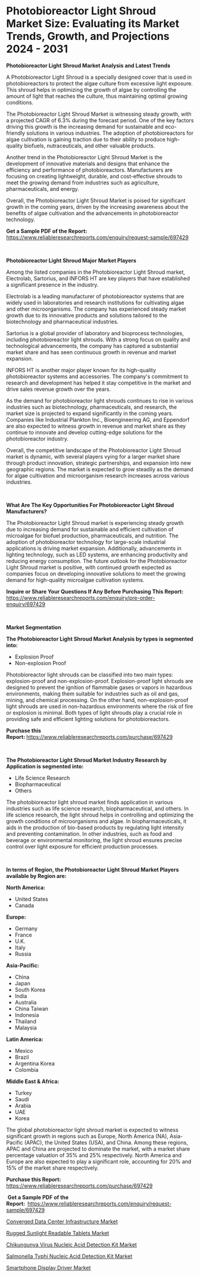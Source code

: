 <p><h1>Photobioreactor Light Shroud Market Size: Evaluating its Market Trends, Growth, and Projections 2024 - 2031</h1></p><p><strong>Photobioreactor Light Shroud Market Analysis and Latest Trends</strong></p>
<p><p>A Photobioreactor Light Shroud is a specially designed cover that is used in photobioreactors to protect the algae culture from excessive light exposure. This shroud helps in optimizing the growth of algae by controlling the amount of light that reaches the culture, thus maintaining optimal growing conditions.</p><p>The Photobioreactor Light Shroud Market is witnessing steady growth, with a projected CAGR of 6.3% during the forecast period. One of the key factors driving this growth is the increasing demand for sustainable and eco-friendly solutions in various industries. The adoption of photobioreactors for algae cultivation is gaining traction due to their ability to produce high-quality biofuels, nutraceuticals, and other valuable products.</p><p>Another trend in the Photobioreactor Light Shroud Market is the development of innovative materials and designs that enhance the efficiency and performance of photobioreactors. Manufacturers are focusing on creating lightweight, durable, and cost-effective shrouds to meet the growing demand from industries such as agriculture, pharmaceuticals, and energy.</p><p>Overall, the Photobioreactor Light Shroud Market is poised for significant growth in the coming years, driven by the increasing awareness about the benefits of algae cultivation and the advancements in photobioreactor technology.</p></p>
<p><strong>Get a Sample PDF of the Report:&nbsp;</strong> <a href="https://www.reliableresearchreports.com/enquiry/request-sample/697429">https://www.reliableresearchreports.com/enquiry/request-sample/697429</a></p>
<p>&nbsp;</p>
<p><strong>Photobioreactor Light Shroud Major Market Players</strong></p>
<p><p>Among the listed companies in the Photobioreactor Light Shroud market, Electrolab, Sartorius, and INFORS HT are key players that have established a significant presence in the industry.</p><p>Electrolab is a leading manufacturer of photobioreactor systems that are widely used in laboratories and research institutions for cultivating algae and other microorganisms. The company has experienced steady market growth due to its innovative products and solutions tailored to the biotechnology and pharmaceutical industries.</p><p>Sartorius is a global provider of laboratory and bioprocess technologies, including photobioreactor light shrouds. With a strong focus on quality and technological advancements, the company has captured a substantial market share and has seen continuous growth in revenue and market expansion.</p><p>INFORS HT is another major player known for its high-quality photobioreactor systems and accessories. The company's commitment to research and development has helped it stay competitive in the market and drive sales revenue growth over the years.</p><p>As the demand for photobioreactor light shrouds continues to rise in various industries such as biotechnology, pharmaceuticals, and research, the market size is projected to expand significantly in the coming years. Companies like Industrial Plankton Inc., Bioengineering AG, and Eppendorf are also expected to witness growth in revenue and market share as they continue to innovate and develop cutting-edge solutions for the photobioreactor industry.</p><p>Overall, the competitive landscape of the Photobioreactor Light Shroud market is dynamic, with several players vying for a larger market share through product innovation, strategic partnerships, and expansion into new geographic regions. The market is expected to grow steadily as the demand for algae cultivation and microorganism research increases across various industries.</p></p>
<p>&nbsp;</p>
<p><strong>What Are The Key Opportunities For Photobioreactor Light Shroud Manufacturers?</strong></p>
<p><p>The Photobioreactor Light Shroud market is experiencing steady growth due to increasing demand for sustainable and efficient cultivation of microalgae for biofuel production, pharmaceuticals, and nutrition. The adoption of photobioreactor technology for large-scale industrial applications is driving market expansion. Additionally, advancements in lighting technology, such as LED systems, are enhancing productivity and reducing energy consumption. The future outlook for the Photobioreactor Light Shroud market is positive, with continued growth expected as companies focus on developing innovative solutions to meet the growing demand for high-quality microalgae cultivation systems.</p></p>
<p><strong>Inquire or Share Your Questions If Any Before Purchasing This Report:</strong> <a href="https://www.reliableresearchreports.com/enquiry/pre-order-enquiry/697429">https://www.reliableresearchreports.com/enquiry/pre-order-enquiry/697429</a></p>
<p>&nbsp;</p>
<p><strong>Market Segmentation</strong></p>
<p><strong>The Photobioreactor Light Shroud Market Analysis by types is segmented into:</strong></p>
<p><ul><li>Explosion Proof</li><li>Non-explosion Proof</li></ul></p>
<p><p>Photobioreactor light shrouds can be classified into two main types: explosion-proof and non-explosion-proof. Explosion-proof light shrouds are designed to prevent the ignition of flammable gases or vapors in hazardous environments, making them suitable for industries such as oil and gas, mining, and chemical processing. On the other hand, non-explosion-proof light shrouds are used in non-hazardous environments where the risk of fire or explosion is minimal. Both types of light shrouds play a crucial role in providing safe and efficient lighting solutions for photobioreactors.</p></p>
<p><strong>Purchase this Report:&nbsp;</strong><a href="https://www.reliableresearchreports.com/purchase/697429">https://www.reliableresearchreports.com/purchase/697429</a></p>
<p>&nbsp;</p>
<p><strong>The Photobioreactor Light Shroud Market Industry Research by Application is segmented into:</strong></p>
<p><ul><li>Life Science Research</li><li>Biopharmaceutical</li><li>Others</li></ul></p>
<p><p>The photobioreactor light shroud market finds application in various industries such as life science research, biopharmaceutical, and others. In life science research, the light shroud helps in controlling and optimizing the growth conditions of microorganisms and algae. In biopharmaceuticals, it aids in the production of bio-based products by regulating light intensity and preventing contamination. In other industries, such as food and beverage or environmental monitoring, the light shroud ensures precise control over light exposure for efficient production processes.</p></p>
<p>&nbsp;</p>
<p><strong>In terms of Region, the Photobioreactor Light Shroud Market Players available by Region are:</strong></p>
<p>
    <p> <strong> North America: </strong>
        <ul>
            <li>United States</li>
            <li>Canada</li>
        </ul>
        </p> 
    <p> <strong> Europe: </strong>
        <ul>
            <li>Germany</li>
            <li>France</li>
            <li>U.K.</li>
            <li>Italy</li>
            <li>Russia</li>
        </ul>
        </p> 
    <p> <strong> Asia-Pacific: </strong>
        <ul>
            <li>China</li>
            <li>Japan</li>
            <li>South Korea</li>
            <li>India</li>
            <li>Australia</li>
            <li>China Taiwan</li>
            <li>Indonesia</li>
            <li>Thailand</li>
            <li>Malaysia</li>
        </ul>
        </p> 
    <p> <strong> Latin America: </strong>
        <ul>
            <li>Mexico</li>
            <li>Brazil</li>
            <li>Argentina Korea</li>
            <li>Colombia</li>
        </ul>
        </p> 
    <p> <strong> Middle East & Africa: </strong>
        <ul>
            <li>Turkey</li>
            <li>Saudi</li>
            <li>Arabia</li>
            <li>UAE</li>
            <li>Korea</li>
        </ul>
    </p>
    </p>
<p><p>The global photobioreactor light shroud market is expected to witness significant growth in regions such as Europe, North America (NA), Asia-Pacific (APAC), the United States (USA), and China. Among these regions, APAC and China are projected to dominate the market, with a market share percentage valuation of 35% and 25% respectively. North America and Europe are also expected to play a significant role, accounting for 20% and 15% of the market share respectively.</p></p>
<p><strong>Purchase this Report: </strong><a href="https://www.reliableresearchreports.com/purchase/697429">https://www.reliableresearchreports.com/purchase/697429</a></p>
<p>&nbsp;<strong>Get a Sample PDF of the Report:&nbsp;&nbsp;</strong><a href="https://www.reliableresearchreports.com/enquiry/request-sample/697429">https://www.reliableresearchreports.com/enquiry/request-sample/697429</a></p>
<p><strong></strong></p>
<p><p><a href="https://medium.com/@laurenhunter26/converged-data-center-infrastructure-market-size-and-market-trends-complete-industry-overview-591f8d86ec1b">Converged Data Center Infrastructure Market</a></p><p><a href="https://github.com/antony131rp/Market-Research-Report-List-2/blob/main/rugged-sunlight-readable-tablets-market.md">Rugged Sunlight Readable Tablets Market</a></p><p><a href="https://issuu.com/reportprime-2/docs/chikungunya-virus-nucleic-acid-detection-kit-marke">Chikungunya Virus Nucleic Acid Detection Kit Market</a></p><p><a href="https://issuu.com/reportprime-2/docs/salmonella-typhi-nucleic-acid-detection-kit-market">Salmonella Typhi Nucleic Acid Detection Kit Market</a></p><p><a href="https://medium.com/@laurenhunter26/smartphone-display-driver-market-insight-market-trends-growth-forecasted-from-2024-to-2031-6db82637ca92">Smartphone Display Driver Market</a></p></p>